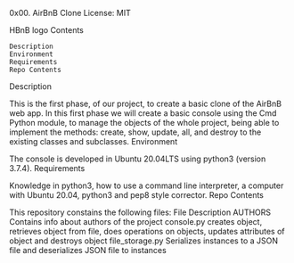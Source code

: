 0x00. AirBnB Clone License: MIT

HBnB logo
Contents

    Description
    Environment
    Requirements
    Repo Contents

Description

This is the first phase, of our project, to create a basic clone of the AirBnB web app. In this first phase we will create a basic console using the Cmd Python module, to manage the objects of the whole project, being able to implement the methods: create, show, update, all, and destroy to the existing classes and subclasses.
Environment

The console is developed in Ubuntu 20.04LTS using python3 (version 3.7.4).
Requirements

Knowledge in python3, how to use a command line interpreter, a computer with Ubuntu 20.04, python3 and pep8 style corrector.
Repo Contents

This repository constains the following files:
File 	Description
AUTHORS 	Contains info about authors of the project
console.py 	creates object, retrieves object from file, does operations on objects, updates attributes of object and destroys object
file_storage.py 	Serializes instances to a JSON file and deserializes JSON file to instances
